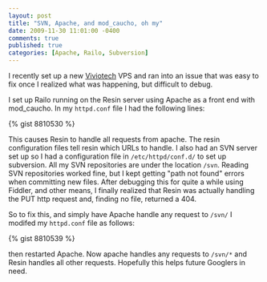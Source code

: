 ```yaml
---
layout: post
title: "SVN, Apache, and mod_caucho, oh my"
date: 2009-11-30 11:01:00 -0400
comments: true
published: true
categories: [Apache, Railo, Subversion]
---
```


I recently set up a new [Viviotech](http://www.viviotech.net/?rid=n42designs) VPS and ran into an issue that was easy to fix once I realized what was happening, but difficult to debug.

I set up Railo running on the Resin server using Apache as a front end with mod_caucho. In my `httpd.conf` file I had the following lines:

{% gist 8810530 %}

This causes Resin to handle all requests from apache. The resin configuration files tell resin which URLs to handle. I also had an SVN server set up so I had a configuration file in `/etc/httpd/conf.d/` to set up subversion. All my SVN repositories are under the location `/svn`. Reading SVN repositories worked fine, but I kept getting "path not found" errors when committing new files. After debugging this for quite a while using Fiddler, and other means, I finally realized that Resin was actually handling the PUT http request and, finding no file, returned a 404.

So to fix this, and simply have Apache handle any request to `/svn/` I modifed my `httpd.conf` file as follows:

{% gist 8810539 %}

then restarted Apache.  Now apache handles any requests to `/svn/*` and Resin handles all other requests. Hopefully this helps future Googlers in need.